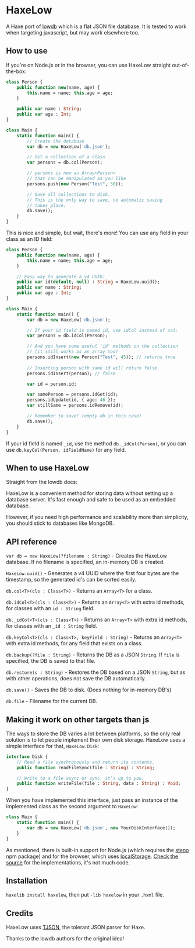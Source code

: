 # HaxeLow

A Haxe port of [lowdb](https://github.com/typicode/lowdb) which is a flat JSON file database. It is tested to work when targeting javascript, but may work elsewhere too.

## How to use

If you're on Node.js or in the browser, you can use HaxeLow straight out-of-the-box:

```haxe
class Person {
	public function new(name, age) {
		this.name = name; this.age = age;
	}

	public var name : String;
	public var age : Int;
}

class Main {
	static function main() {
		// Create the database
		var db = new HaxeLow('db.json');

		// Get a collection of a class
		var persons = db.col(Person);

		// persons is now an Array<Person>
		// that can be manipulated as you like
		persons.push(new Person("Test", 50));

		// Save all collections to disk.
		// This is the only way to save, no automatic saving
		// takes place.
		db.save();
	}
}
```

This is nice and simple, but wait, there's more! You can use any field in your class as an ID field:

```haxe
class Person {
	public function new(name, age) {
		this.name = name; this.age = age;
	}

	// Easy way to generate a v4 UUID:
	public var id(default, null) : String = HaxeLow.uuid();
	public var name : String;
	public var age : Int;
}

class Main {
	static function main() {
		var db = new HaxeLow('db.json');

		// If your id field is named id, use idCol instead of col:
		var persons = db.idCol(Person);

		// And you have some useful 'id' methods on the collection
		// (it still works as an array too)
		persons.idInsert(new Person("Test", 45)); // returns true
		
		// Inserting person with same id will return false
		persons.idInsert(person); // false

		var id = person.id;

		var samePerson = persons.idGet(id);
		persons.idUpdate(id, { age: 46 });
		var stillSame = persons.idRemove(id);

		// Remember to save! (empty db in this case)
		db.save();
	}
}
```

If your id field is named `_id`, use the method `db._idCol(Person)`, or you can use `db.keyCol(Person, idFieldName)` for any field.

## When to use HaxeLow

Straight from the lowdb docs:

HaxeLow is a convenient method for storing data without setting up a database server. It's fast enough and safe to be used as an embedded database.

However, if you need high performance and scalability more than simplicity, you should stick to databases like MongoDB.

## API reference

`var db = new HaxeLow(?filename : String)` - Creates the HaxeLow database. If no filename is specified, an in-memory DB is created.

`HaxeLow.uuid()` - Generates a v4 UUID where the first four bytes are the timestamp, so the generated id's can be sorted easily.

`db.col<T>(cls : Class<T>)` - Returns an `Array<T>` for a class.

`db.idCol<T>(cls : Class<T>)` - Returns an `Array<T>` with extra id methods, for classes with an `id : String` field.

`db._idCol<T>(cls : Class<T>)` - Returns an `Array<T>` with extra id methods, for classes with an `_id : String` field.

`db.keyCol<T>(cls : Class<T>, keyField : String)` - Returns an `Array<T>` with extra id methods, for any field that exists on a class.

`db.backup(?file : String)` - Returns the DB as a JSON `String`. If `file` is specified, the DB is saved to that file.

`db.restore(s : String)` - Restores the DB based on a JSON `String`, but as with other operations, does not save the DB automatically.

`db.save()` - Saves the DB to disk. (Does nothing for in-memory DB's)

`db.file` - Filename for the current DB.

## Making it work on other targets than js

The ways to store the DB varies a lot between platforms, so the only real solution is to let people implement their own disk storage. HaxeLow uses a simple interface for that, `HaxeLow.Disk`:

```haxe
interface Disk {
	// Read a file synchronously and return its contents.
	public function readFileSync(file : String) : String;

	// Write to a file async or sync, it's up to you.
	public function writeFile(file : String, data : String) : Void;
}
```

When you have implemented this interface, just pass an instance of the implemented class as the second argument to `HaxeLow`:

```haxe
class Main {
	static function main() {
		var db = new HaxeLow('db.json', new YourDiskInterface());
	}
}
```

As mentioned, there is built-in support for Node.js (which requires the [steno](https://www.npmjs.com/package/steno) npm package) and for the browser, which uses [localStorage](https://developer.mozilla.org/en-US/docs/Web/API/Web_Storage_API). [Check the source](https://github.com/ciscoheat/haxelow/blob/master/src/HaxeLow.hx) for the implementations, it's not much code.

## Installation

`haxelib install haxelow`, then put `-lib haxelow` in your `.hxml` file.

## Credits

HaxeLow uses [TJSON](https://github.com/martamius/TJSON), the tolerant JSON parser for Haxe.

Thanks to the lowdb authors for the original idea!
